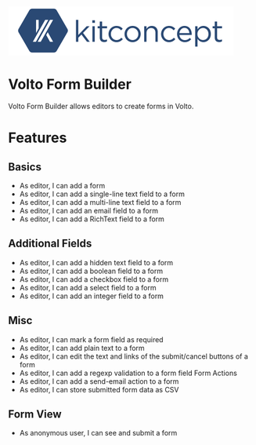 
![kitconcept GmbH](https://raw.githubusercontent.com/kitconcept/volto-form-builder/master/kitconcept.png)

# Volto Form Builder

Volto Form Builder allows editors to create forms in Volto.

# Features

## Basics

- As editor, I can add a form
- As editor, I can add a single-line text field to a form
- As editor, I can add a multi-line text field to a form
- As editor, I can add an email field to a form
- As editor, I can add a RichText field to a form

## Additional Fields

- As editor, I can add a hidden text field to a form
- As editor, I can add a boolean field to a form
- As editor, I can add a checkbox field to a form
- As editor, I can add a select field to a form
- As editor, I can add an integer field to a form

## Misc
- As editor, I can mark a form field as required
- As editor, I can add plain text to a form
- As editor, I can edit the text and links of the submit/cancel buttons of a form
- As editor, I can add a regexp validation to a form field
Form Actions
- As editor, I can add a send-email action to a form
- As editor, I can store submitted form data as CSV

## Form View

- As anonymous user, I can see and submit a form

